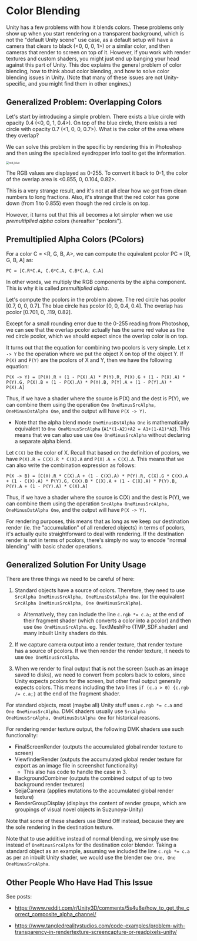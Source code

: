 # Color Blending

Unity has a few problems with how it blends colors. These problems only show up when you start rendering on a transparent background, which is not the "default Unity scene" use case, as a default setup will have a camera that clears to black (<0, 0, 0, 1>) or a similar color, and then cameras that render to screen on top of it. However, if you work with render textures and custom shaders, you might just end up banging your head against this part of Unity. This doc explains the general problem of color blending, how to think about color blending, and how to solve color blending issues in Unity. (Note that many of these issues are not Unity-specific, and you might find them in other engines.)

## Generalized Problem: Overlapping Colors

Let's start by introducing a simple problem. There exists a blue circle with opacity 0.4 (<0, 0, 1, 0.4>). On top of the blue circle, there exists a red circle with opacity 0.7 (<1, 0, 0, 0.7>). What is the color of the area where they overlap?

We can solve this problem in the specific by rendering this in Photoshop and then using the specialized eyedropper info tool to get the information.

<img src="..\images\red_blue.jpg" alt="red_blue" style="zoom:50%;" />

The RGB values are displayed as 0-255. To convert it back to 0-1, the color of the overlap area is <0.855, 0, 0.104, 0.82>.

This is a very strange result, and it's not at all clear how we got from clean numbers to long fractions. Also, it's strange that the red color has gone down (from 1 to 0.855) even though the red circle is on top.

However, it turns out that this all becomes a lot simpler when we use *premultiplied alpha* colors (hereafter "pcolors").

## Premultiplied Alpha Colors (PColors)

For a color C = <R, G, B, A>, we can compute the equivalent pcolor PC = [R, G, B, A] as:

`PC = [C.R*C.A, C.G*C.A, C.B*C.A, C.A]`

In other words, we multiply the RGB components by the alpha component. This is why it is called *premultiplied alpha*. 

Let's compute the pcolors in the problem above. The red circle has pcolor [0.7, 0, 0, 0.7]. The blue circle has pcolor [0, 0, 0.4, 0.4]. The overlap has pcolor [0.701, 0, .119, 0.82].

Except for a small rounding error due to the 0-255 reading from Photoshop, we can see that the overlap pcolor actually has the same red value as the red circle pcolor, which we should expect since the overlap color is on top.

It turns out that the equation for combining two pcolors is very simple. Let `X -> Y` be the operation where we put the object X on top of the object Y. If `P(X)` and `P(Y)` are the pcolors of X and Y, then we have the following equation:

`P(X -> Y) = [P(X).R + (1 - P(X).A) * P(Y).R, P(X).G + (1 - P(X).A) * P(Y).G, P(X).B + (1 - P(X).A) * P(Y).B, P(Y).A + (1 - P(Y).A) * P(X).A]`

Thus, if we have a shader where the source is P(X) and the dest is P(Y), we can combine them using the operation `One OneMinusSrcAlpha, OneMinusDstAlpha One`, and the output will have `P(X -> Y)`.

- Note that the alpha blend mode `OneMinusDstAlpha One` is mathematically equivalent to `One OneMinusSrcAlpha` (`A1*(1-A2)+A2 = A1+(1-A1)*A2`). This means that we can also use use `One OneMinusSrcAlpha` without declaring a separate alpha blend.

Let `C(X)` be the color of X. Recall that based on the definition of pcolors, we have `P(X).R = C(X).R * C(X).A` and `P(X).A = C(X).A`. This means that we can also write the combination expression as follows:

`P(X -> B) = [C(X).R * C(X).A + (1 - C(X).A) * P(Y).R, C(X).G * C(X).A + (1 - C(X).A) * P(Y).G, C(X).B * C(X).A + (1 - C(X).A) * P(Y).B, P(Y).A + (1 - P(Y).A) * C(X).A]`

Thus, if we have a shader where the source is C(X) and the dest is P(Y), we can combine them using the operation `SrcAlpha OneMinusSrcAlpha, OneMinusDstAlpha One`, and the output will have `P(X -> Y)`. 

For rendering purposes, this means that as long as we keep our destination render (ie. the "accumulation" of all rendered objects)  in terms of pcolors, it's actually quite straightforward to deal with rendering. If the destination render is not in terms of pcolors, there's simply no way to encode "normal blending" with basic shader operations. 

## Generalized Solution For Unity Usage

There are three things we need to be careful of here: 

1. Standard objects have a source of colors. Therefore, they need to use `SrcAlpha OneMinusSrcAlpha, OneMinusDstAlpha One`. (or the equivalent `SrcAlpha OneMinusSrcAlpha, One OneMinusSrcAlpha`).
   - Alternatively, they can include the line `c.rgb *= c.a;` at the end of their fragment shader (which converts a color into a pcolor) and then use `One OneMinusSrcAlpha`. eg. TextMeshPro (TMP_SDF.shader) and many inbuilt Unity shaders do this.

2. If we capture camera output into a render texture, that render texture has a source of pcolors. If we then render the render texture, it needs to use `One OneMinusSrcAlpha`. 

3. When we render to final output that is not the screen (such as an image saved to disks), we need to convert from pcolors back to colors, since Unity expects pcolors for the screen, but other final output generally expects colors. This means including the two lines `if (c.a > 0) {c.rgb /= c.a;}` at the end of the fragment shader.

For standard objects, most (maybe all) Unity stuff uses `c.rgb *= c.a` and `One OneMinusSrcAlpha`. DMK shaders usually use `SrcAlpha OneMinusSrcAlpha, OneMinusDstAlpha One` for historical reasons. 

For rendering render texture output, the following DMK shaders use such functionality:

- FinalScreenRender (outputs the accumulated global render texture to screen)
- ViewfinderRender (outputs the accumulated global render texture for export as an image file in screenshot functionality)
  - This also has code to handle the case in 3.
- BackgroundCombiner (outputs the combined output of up to two background render textures)
- SeijaCamera (applies mutations to the accumulated global render texture)
- RenderGroupDisplay (displays the content of render groups, which are groupings of visual novel objects in Suzunoya-Unity)

Note that some of these shaders use Blend Off instead, because they are the sole rendering in the destination texture.

Note that to use additive instead of normal blending, we simply use `One` instead of `OneMinusSrcAlpha` for the destination color blender. Taking a standard object as an example, assuming we included the line `c.rgb *= c.a` as per an inbuilt Unity shader, we would use the blender `One One, One OneMinusSrcAlpha`. 

## Other People Who Have Had This Issue

See posts:

- https://www.reddit.com/r/Unity3D/comments/5s4u8e/how_to_get_the_correct_composite_alpha_channel/

-  https://www.tangledrealitystudios.com/code-examples/problem-with-transparency-in-rendertexture-screencapture-or-readpixels-unity/